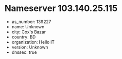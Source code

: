 # Nameserver 103.140.25.115

* as_number: 139227
* name: Unknown
* city: Cox's Bazar
* country: BD
* organization: Hello IT
* version: Unknown
* dnssec: true

